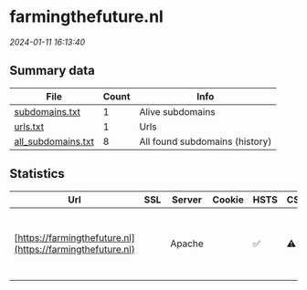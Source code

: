 # farmingthefuture.nl
*2024-01-11 16:13:40*
## Summary data
| File       | Count | Info |
|------------|-------|------|
|[subdomains.txt](/data/farmingthefuture.nl/subdomains.txt)|1|Alive subdomains|
|[urls.txt](/data/farmingthefuture.nl/urls.txt)|1|Urls|
|[all_subdomains.txt](/data/farmingthefuture.nl/all_subdomains.txt)|8|All found subdomains (history)|
## Statistics
| Url | SSL | Server | Cookie | HSTS | CSP | XFO | XXP | RP | Tech |Title |
|------------|-------|------|------|------|------|------|------|------|------|------|
|[https://farmingthefuture.nl](https://farmingthefuture.nl)| |Apache| |:white_check_mark: |:warning: | 1:white_check_mark: | 2:white_check_mark: | 3:white_check_mark: |Apache HTTP Server Drupal:10 HSTS PHP|Homepage | Farmi...|